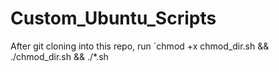 # Custom_Ubuntu_Scripts
After git cloning into this repo, run `chmod +x chmod_dir.sh && ./chmod_dir.sh && ./*.sh
